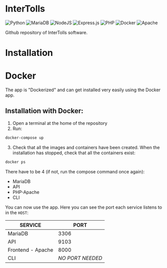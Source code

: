 # InterTolls

![Python](https://img.shields.io/badge/python-3670A0?style=for-the-badge&logo=python&logoColor=ffdd54)
![MariaDB](https://img.shields.io/badge/MariaDB-003545?style=for-the-badge&logo=mariadb&logoColor=white)
![NodeJS](https://img.shields.io/badge/node.js-6DA55F?style=for-the-badge&logo=node.js&logoColor=white)
![Express.js](https://img.shields.io/badge/express.js-%23404d59.svg?style=for-the-badge&logo=express&logoColor=%2361DAFB)
![PHP](https://img.shields.io/badge/php-%23777BB4.svg?style=for-the-badge&logo=php&logoColor=white)
![Docker](https://img.shields.io/badge/docker-%230db7ed.svg?style=for-the-badge&logo=docker&logoColor=white)
![Apache](https://img.shields.io/badge/apache-%23D42029.svg?style=for-the-badge&logo=apache&logoColor=white)


Github repository of InterTolls software.

# Installation

# Docker
The app is "Dockerized" and can get installed very easily using the Docker app.

## Installation with Docker:

1. Open a terminal at the home of the repository
2. Run:
```bash
docker-compose up
```
3. Check that all the images and containers have been created. When the installation has stopped, check that all the containers exist:
```bash
docker ps
```
There have to be 4 (if not, run the compose command once again):
  - MariaDB
  - API
  - PHP-Apache
  - CLI

You can now use the app. Here you can see the port each service listens to in the `HOST`:

  | SERVICE | PORT |
  | ------- | ---- |
  | MariaDB | 3306 |
  | API | 9103 |
  | Frontend - Apache | 8000 |
  | CLI | *NO PORT NEEDED* |
